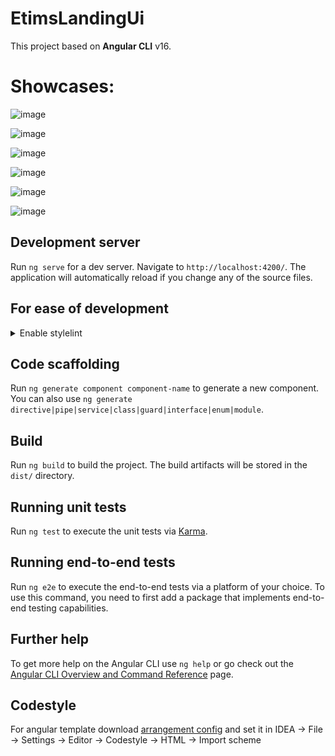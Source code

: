# EtimsLandingUi

This project based on **Angular CLI** v16.

# Showcases:
![image](https://github.com/ETIMS-Inc/etims-web/assets/47894863/c5c473ab-adfc-4e5f-8fee-91c3533fc876)

![image](https://github.com/ETIMS-Inc/etims-web/assets/47894863/7549b363-c37b-41ef-bca5-0260928b3c0d)

![image](https://github.com/ETIMS-Inc/etims-web/assets/47894863/96767203-918e-4a23-9a0c-374c0cbac21d)

![image](https://github.com/ETIMS-Inc/etims-web/assets/47894863/3a47289f-58b0-4bf6-8419-578bbee6f992)

![image](https://github.com/ETIMS-Inc/etims-web/assets/47894863/500e2044-7dec-49d0-8607-8000f110c42e)

![image](https://github.com/ETIMS-Inc/etims-web/assets/47894863/f3f42b00-d330-4090-8d3c-48ca75468e91)


## Development server

Run `ng serve` for a dev server. Navigate to `http://localhost:4200/`. The application will automatically reload if you change any of the source files.

## For ease of development
<details>
    <summary markdown="span">Enable stylelint</summary>

    In IDEA:
      - Go to File | Settings | Languages & Frameworks | Style Sheets | Stylelint;
      - Tick Enable checkbox;
      - Select stylelint package (if needed);
      - Set mask to {**/\*,*}.{css,less}.
</details>

## Code scaffolding

Run `ng generate component component-name` to generate a new component. You can also use `ng generate directive|pipe|service|class|guard|interface|enum|module`.

## Build

Run `ng build` to build the project. The build artifacts will be stored in the `dist/` directory.

## Running unit tests

Run `ng test` to execute the unit tests via [Karma](https://karma-runner.github.io).

## Running end-to-end tests

Run `ng e2e` to execute the end-to-end tests via a platform of your choice. To use this command, you need to first add a package that implements end-to-end testing capabilities.

## Further help

To get more help on the Angular CLI use `ng help` or go check out the [Angular CLI Overview and Command Reference](https://angular.io/cli) page.

## Codestyle

For angular template download [arrangement config](https://drive.google.com/file/d/1VB2Xr9e8qkXIhsLKey3kDLdM0lc6LRKb/view?usp=sharing) and set it in IDEA -> File -> Settings -> Editor -> Codestyle -> HTML -> Import scheme
